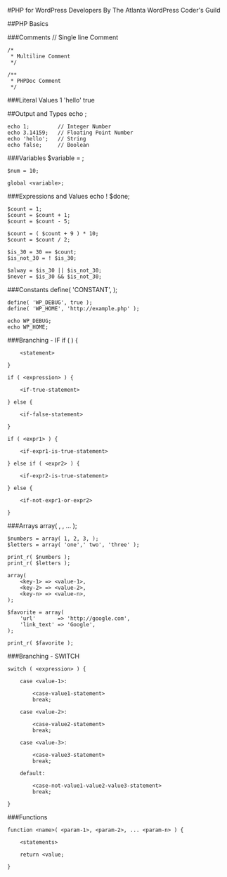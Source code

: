 #PHP for WordPress Developers
By The Atlanta WordPress Coder's Guild

##PHP Basics 

###Comments
	// Single line Comment

	/*
	 * Multiline Comment
	 */

	/**
	 * PHPDoc Comment 
	 */
	 
###Literal Values
	1
	'hello'
	true
	
##Output and Types
	echo <value>;
	
	echo 1;			// Integer Number
	echo 3.14159;	// Floating Point Number
	echo 'hello';	// String
	echo false;		// Boolean
		
###Variables
	$variable = <value>;
	
	$num = 10;

	global <variable>;
	
###Expressions and Values
	echo ! $done;
	
	$count = 1;
	$count = $count + 1;
	$count = $count - 5;
	
	$count = ( $count + 9 ) * 10;
	$count = $count / 2;
	
	$is_30 = 30 == $count;
	$is_not_30 = ! $is_30;

	$alway = $is_30 || $is_not_30;
	$never = $is_30 && $is_not_30;
	
###Constants
	define( 'CONSTANT', <value> );

	define( 'WP_DEBUG', true );
	define( 'WP_HOME', 'http://example.php' );
	
	echo WP_DEBUG;
	echo WP_HOME;	

###Branching - IF
	if ( <expression> ) { 

		<statement>
		
	}

	if ( <expression> ) { 

		<if-true-statement>

	} else {
		
		<if-false-statement>

	}
	
	if ( <expr1> ) { 

		<if-expr1-is-true-statement>

	} else if ( <expr2> ) {
		
		<if-expr2-is-true-statement>

	} else {
	
		<if-not-expr1-or-expr2>

	}

###Arrays
	array( <element-1>, <element-2>, ... <element-n> );
	
	$numbers = array( 1, 2, 3, );
	$letters = array( 'one',' two', 'three' );
	
	print_r( $numbers );
	print_r( $letters );
	
	array( 
		<key-1> => <value-1>, 
		<key-2> => <value-2>,
		<key-n> => <value-n>,
	);
		
	$favorite = array(
		'url'  		=> 'http://google.com',
		'link_text' => 'Google',
	);
	
	print_r( $favorite );


###Branching - SWITCH

	switch ( <expression> ) { 

		case <value-1>:
		
			<case-value1-statement>
			break;

		case <value-2>:
				
			<case-value2-statement>
			break;

		case <value-3>:

			<case-value3-statement>
			break;

		default:		

			<case-not-value1-value2-value3-statement>
			break;

	}

###Functions

	function <name>( <param-1>, <param-2>, ... <param-n> ) {

		<statements>

		return <value;	
	
	}
	
	
